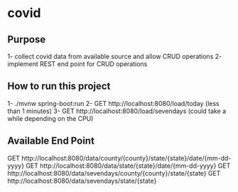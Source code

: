 # covid
## Purpose 
1- collect covid data from available source and allow CRUD operations 
2- implement REST end point for CRUD operations 

## How to run this project 
1- ./mvnw spring-boot:run
2- GET http://localhost:8080/load/today (less than 1 minutes)
3- GET http://localhost:8080/load/sevendays (could take a while depending on the CPU)

## Available End Point 
GET http://localhost:8080/data/county/{county}/state/{state}/date/{mm-dd-yyyy}
GET http://localhost:8080/data/state/{state}/date/{mm-dd-yyyy}
GET http://localhost:8080/data/sevendays/county/{county}/state/{state}
GET http://localhost:8080/data/sevendays/state/{state}

